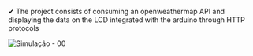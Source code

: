  ✔ The project consists of consuming an openweathermap API and displaying the data on the LCD integrated with the arduino through HTTP protocols

![Simulação - 00](https://user-images.githubusercontent.com/63813811/101996474-8c8f1f80-3cb1-11eb-8e19-91f2b30a9f55.png)
